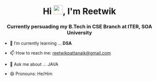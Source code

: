 <h1 align="center">Hi <img src="https://camo.githubusercontent.com/e8e7b06ecf583bc040eb60e44eb5b8e0ecc5421320a92929ce21522dbc34c891/68747470733a2f2f6d656469612e67697068792e636f6d2f6d656469612f6876524a434c467a6361737252346961377a2f67697068792e676966" width="30px">, I'm Reetwik </h1>
<h3 align="center">Currently persuading my B.Tech in CSE Branch at ITER, SOA University</h3>

- 🌱 I’m currently learning ... **DSA**

- 📫 How to reach me: reetwikpattanaik@gmail.com

- 💬 Ask me about ... JAVA

- 😄 Pronouns: He/Him








<!--
**reetwik10/reetwik10** is a ✨ _special_ ✨ repository because its `README.md` (this file) appears on your GitHub profile.

Here are some ideas to get you started:

- 🔭 I’m currently working on ...
- 📫 How to reach me: ...
- ⚡ Fun fact: ...
-->
